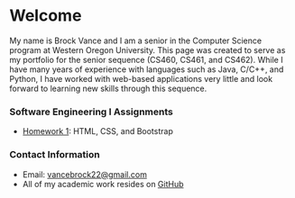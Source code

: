 # **Welcome**

My name is Brock Vance and I am a senior in the Computer Science program at Western Oregon University. This page was created to 
serve as my portfolio for the senior sequence (CS460, CS461, and CS462). While I have many years of experience with languages such as Java, C/C++, and Python, I have worked with web-based applications very little and look forward to learning new skills through this sequence.

### **Software Engineering I Assignments**
- [Homework 1](https://github.com/brockv/CS460/tree/master/HWK1): HTML, CSS, and Bootstrap

### **Contact Information**
- Email: vancebrock22@gmail.com
- All of my academic work resides on [GitHub](https://github.com/brockv)



